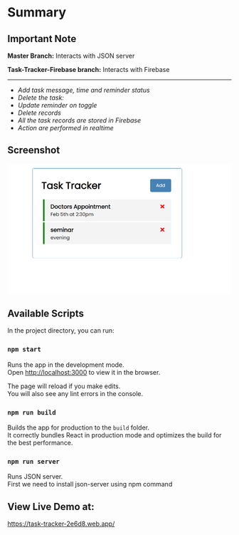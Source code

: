 # Summary

## Important Note

<b>Master Branch:</b> Interacts with JSON server

<b>Task-Tracker-Firebase branch:</b> Interacts with Firebase

<hr>

<i>
<ul>
    <li>Add task message, time and reminder status</li>
    <li>Delete the task:</li>
    <li>Update reminder on toggle</li>
    <li>Delete records</li>
    <li>All the task records are stored in Firebase</li>
    <li>Action are performed in realtime</li>
</ul>
</i>

## Screenshot

![image](Screen.png)

## Available Scripts

In the project directory, you can run:

### `npm start`

Runs the app in the development mode.\
Open [http://localhost:3000](http://localhost:3000) to view it in the browser.

The page will reload if you make edits.\
You will also see any lint errors in the console.


### `npm run build`

Builds the app for production to the `build` folder.\
It correctly bundles React in production mode and optimizes the build for the best performance.

### `npm run server`

Runs JSON server.\
First we need to install json-server using npm command


## View Live Demo at: 
https://task-tracker-2e6d8.web.app/

